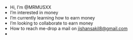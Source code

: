 - Hi, I’m @MRMUSXX
- I’m interested in money
- I’m currently learning how to earn money
- I’m looking to collaborate to earn money
- How to reach me-drop a mail on jishansakil8@gmail.com
-

<!---
MRMUSXX/MRMUSXX is a ✨ special ✨ repository because its `README.md` (this file) appears on your GitHub profile.
You can click the Preview link to take a look at your changes.
--->
